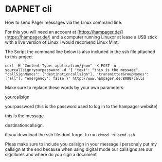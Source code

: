 # DAPNET cli
 How to send Pager messages via the Linux command line.

For this you will need an account at [https://hampager.de/](https://hampager.de/) and a computer running Linuxor at lease a USB stick with a live version of Linux I would recomend Linux Mint.

The Script the command line below is also included in the ssh file attached to this project

`curl -H "Content-Type: application/json" -X POST -u yourcallsign:yourpassword -d '{ "text": "this is the message", "callSignNames": ["destinationcallsign"], "transmitterGroupNames": ["all"], "emergency": false }' http://www.hampager.de:8080/calls
`

Make sure to replace these words by your own parameters:

yourcallsign

yourpassword (this is the password used to log in to the hampager website)

this is the message

destinationcallsign.


if you download the ssh file dont forget to run `chmod +x send.ssh`

Pleas make sure to include you callsign in your message I personaly put my callsign at the end because when using digital mode our callsigns are our signitures and where do you sign a document


